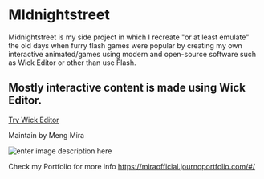 # MIdnightstreet

Midnightstreet is my side project in which I recreate "or at least emulate" the old days when furry flash games were popular by creating my own interactive animated/games using modern and open-source software such as Wick Editor or other than use Flash.

## Mostly interactive content is made using Wick Editor.
[Try Wick Editor](https://www.wickeditor.com/)

Maintain by Meng Mira

![enter image description here](https://midnightstreet.github.io/photo_profile-512.png)

Check my Portfolio for more info
https://miraofficial.journoportfolio.com/#/
